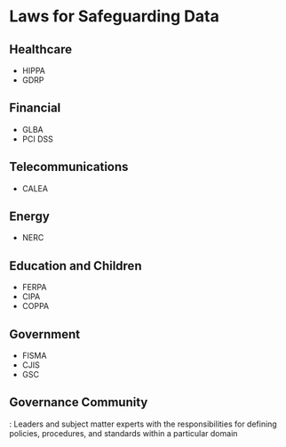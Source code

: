 
# Laws for Safeguarding Data


## Healthcare
* HIPPA
* GDRP

## Financial
* GLBA
* PCI DSS

## Telecommunications
* CALEA

## Energy
* NERC

## Education and Children
* FERPA
* CIPA
* COPPA

## Government
* FISMA
* CJIS
* GSC 


## Governance Community
 : Leaders and subject matter experts with the responsibilities for defining policies, procedures, and standards within a particular domain

